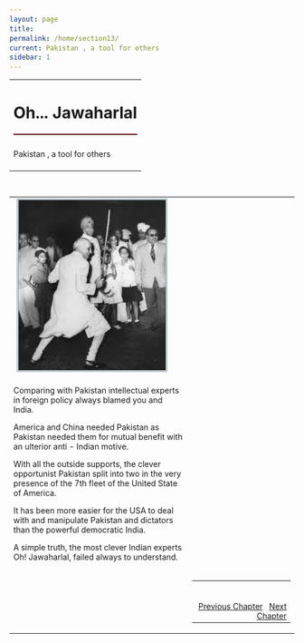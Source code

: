 ```yaml
---
layout: page
title: 
permalink: /home/section13/
current: Pakistan , a tool for others
sidebar: 1
---
```

<table width="100%" cellspacing="0" cellpadding="0" border="0">
<tbody>
<tr>
<td colspan="2">
<h1 align="center">Oh... Jawaharlal</h1>
<hr width="100%" style="margin-top: 20px;margin-bottom: 20px;border: 0;border-top: 1px solid #930000;">
</td>
</tr>
<td align="left">
Pakistan , a tool for others<br><br>
</td>
</tbody></table>
<table width="100%">
<tbody><tr><td>
<div id="authorpicbox">
    <img src="/nehru/13.jpg" width="260" height="300" class="authorPicLeft"></div>
</tr>
</td><td>
<div class="normal-text">
<p>
Comparing with Pakistan
intellectual experts in foreign policy
always blamed you and India.
</p>
<p>
America and China
needed Pakistan
as Pakistan needed them
for mutual benefit
with an ulterior anti - Indian motive.
</p>
<p>
With all the outside supports,
the clever opportunist Pakistan
split into two
in the very presence of the 7th fleet
of the United State of America.
</p>
<p>
It has been more easier for the USA
to deal with and manipulate
Pakistan and dictators
than the powerful democratic India.
</p>
<p>
A simple truth, the most clever Indian
experts
Oh! Jawaharlal,
failed always to understand.
</p>
</td>
<br>
<tr>
<td width="125">&nbsp;</td>
<td>
<table width="100%">
<tbody><tr>
<td align="right">
<br>
<br>
<a class="btn btn-default" href="/home/section12" role="button">Previous Chapter</a> &nbsp; <a class="btn btn-default" href="/home/section14" role="button">Next Chapter</a>
</td>
</tr>
</tbody></table>
</td>
</tr>
</tbody>
</table>
<style type="text/css">
#authorpicbox {
line-height: 10px;
color: #666;
text-align: right;
float: left;
width: 272px;
margin-right: 30px;
margin-bottom: 5px;
letter-spacing: 0em;
}
.authorPicLeft {
border: 3px double #86959C;
}
</style>